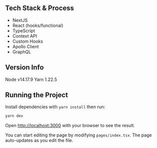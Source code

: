 ## Tech Stack & Process

- NextJS
- React (hooks/functional)
- TypeScript
- Context API
- Custom Hooks
- Apollo Client
- GraphQL 


## Version Info

Node v14.17.9
Yarn 1.22.5

## Running the Project

Install dependencies with `yarn install` then run:

```bash
yarn dev
```

Open [http://localhost:3000](http://localhost:3000) with your browser to see the result.

You can start editing the page by modifying `pages/index.tsx`. The page auto-updates as you edit the file.

